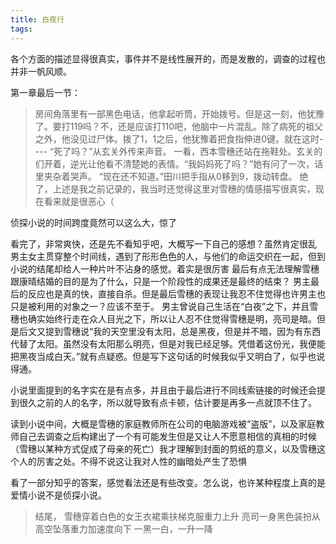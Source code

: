 ```yaml
---
title: 白夜行
tags:
---
```


各个方面的描述显得很真实，事件并不是线性展开的，而是发散的，调查的过程也并非一帆风顺。

第一章最后一节：

> 房间角落里有一部黑色电话，他拿起听筒，开始拨号。但是这一刻，他犹豫了。要打119吗？不，还是应该打110吧，他脑中一片混乱。除了病死的祖父之外，他没见过尸体。拨了1，1之后，他犹豫着把食指伸进0键。就在这时----
> “死了吗？”从玄关外传来声音。
> 一看，西本雪穗还站在拖鞋处。玄关的们开着，逆光让他看不清楚她的表情。“我妈妈死了吗？”她有问了一次，话里夹杂着哭声。
> “现在还不知道。”田川把手指从0移到9，拨动转盘。
绝了，上述是我之前记录的，我当时还觉得这里对雪穗的情感描写很真实，现在看来就是很恶心（

侦探小说的时间跨度竟然可以这么大，惊了

看完了，非常爽快，还是先不看知乎吧，大概写一下自己的感想？虽然肯定很乱
男主女主贯穿整个时间线，遇到了形形色色的人，与他们的命运交织在一起，但到小说的结尾却给人一种片叶不沾身的感觉。着实是很厉害
最后有点无法理解雪穗跟康晴结婚的目的是为了什么，只是一个阶段性的成果还是最终的结束？
男主最后的反应也是真的快，直接自杀。但是最后雪穗的表现让我忍不住觉得也许男主也只是被利用的对象之一？应该不至于。
男主曾说自己生活在“白夜”之下，并且雪穗也确实始终行走在众人目光之下，所以让人忍不住觉得雪穗是明，亮司是暗。但是后文又提到雪穗说“我的天空里没有太阳，总是黑夜，但是并不暗，因为有东西代替了太阳。虽然没有太阳那么明亮，但是对我已经足够。凭借着这份光，我便能把黑夜当成白天。”就有点疑惑。但是写下这句话的时候我似乎又明白了，似乎也说得通。

小说里面提到的名字实在是有点多，并且由于最后进行不同线索链接的时候还会提到很久之前的人的名字，所以就导致有点卡顿，估计要是再多一点就顶不住了。

读到小说中间，大概是雪穗的家庭教师所在公司的电脑游戏被“盗版”，以及家庭教师自己去调查之后构建出了一个有可能发生但是又让人不愿意相信的真相的时候（雪穗以某种方式促成了母亲的死亡）我才理解到封面的剪纸的意义，以及雪穗这个人的厉害之处。不得不说这让我对人性的幽暗处产生了恐惧

看了一部分知乎的答案，感觉看法还是有些改变。怎么说，也许某种程度上真的是爱情小说不是侦探小说。

> 结尾，
> 雪穗穿着白色的女王衣裙乘扶梯克服重力上升
> 亮司一身黑色装扮从高空坠落重力加速度向下
> 一黑一白，一升一降